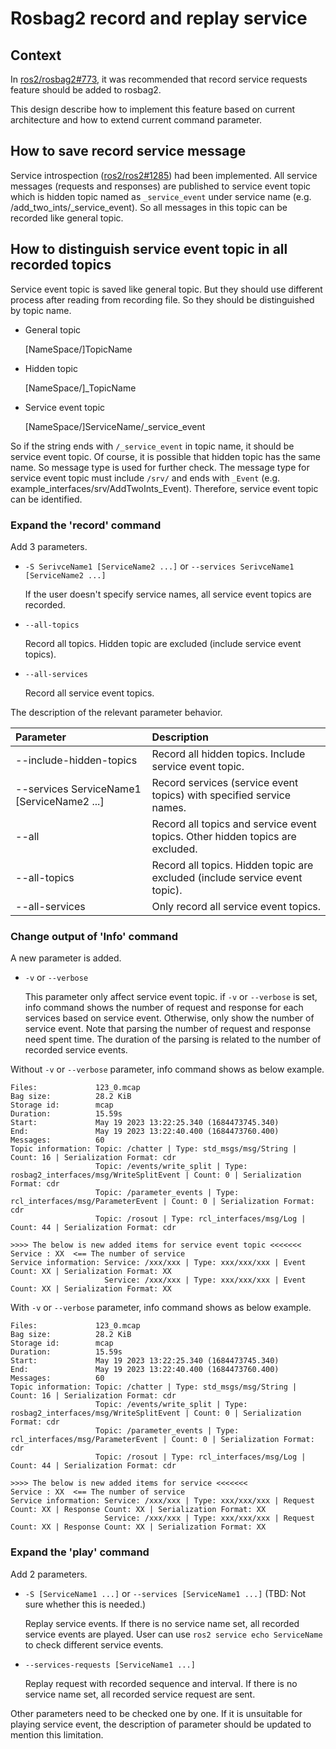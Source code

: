 # Rosbag2 record and replay service

## Context

In [ros2/rosbag2#773](https://github.com/ros2/rosbag2/issues/773), it was recommended that record service requests feature should be added to rosbag2.  

This design describe how to implement this feature based on current architecture and how to extend current command parameter.  

## How to save record service message

Service introspection ([ros2/ros2#1285](https://github.com/ros2/ros2/issues/1285)) had been implemented. All service messages (requests and responses) are published to service event topic which is hidden topic named as `_service_event` under service name (e.g. /add_two_ints/_service_event). So all messages in this topic can be recorded like general topic.

## How to distinguish service event topic in all recorded topics

Service event topic is saved like general topic. But they should use different process after reading from recording file. So they should be distinguished by topic name.

- General topic  
  
  [NameSpace/]TopicName

- Hidden topic  
  
  [NameSpace/]_TopicName

- Service event topic
  
  [NameSpace/]ServiceName/_service_event

So if the string ends with `/_service_event` in topic name, it should be service event topic. Of course, it is possible that hidden topic has the same name. So message type is used for further check. The message type for service event topic must include `/srv/` and ends with `_Event` (e.g. example_interfaces/srv/AddTwoInts_Event). Therefore, service event topic can be identified.

### Expand the 'record' command

Add 3 parameters.

- `-S SerivceName1 [ServiceName2 ...]` or `--services SerivceName1 [ServiceName2 ...]`
  
    If the user doesn't specify service names, all service event topics are recorded.

- `--all-topics`

    Record all topics. Hidden topic are excluded (include service event topics).

- `--all-services`

    Record all service event topics.

The description of the relevant parameter behavior.

| Parameter | Description |
| :-- | :--|
|--include-hidden-topics| Record all hidden topics. Include service event topic. |
|--services ServiceName1 [ServiceName2 ...] | Record services (service event topics) with specified service names. |
| --all | Record all topics and service event topics. Other hidden topics are excluded. |
| --all-topics | Record all topics. Hidden topic are excluded (include service event topic). |
| --all-services | Only record all service event topics. |

### Change output of 'Info' command

A new parameter is added.

- `-v` or `--verbose`

    This parameter only affect service event topic. if `-v` or `--verbose` is set, info command shows the number of request and response for each services based on service event. Otherwise, only show the number of service event. Note that parsing the number of request and response need spent time. The duration of the parsing is related to the number of recorded service events.


Without `-v` or `--verbose` parameter, info command shows as below example.

```
Files:             123_0.mcap
Bag size:          28.2 KiB
Storage id:        mcap
Duration:          15.59s
Start:             May 19 2023 13:22:25.340 (1684473745.340)
End:               May 19 2023 13:22:40.400 (1684473760.400)
Messages:          60
Topic information: Topic: /chatter | Type: std_msgs/msg/String | Count: 16 | Serialization Format: cdr
                   Topic: /events/write_split | Type: rosbag2_interfaces/msg/WriteSplitEvent | Count: 0 | Serialization Format: cdr
                   Topic: /parameter_events | Type: rcl_interfaces/msg/ParameterEvent | Count: 0 | Serialization Format: cdr
                   Topic: /rosout | Type: rcl_interfaces/msg/Log | Count: 44 | Serialization Format: cdr

>>>> The below is new added items for service event topic <<<<<<<
Service : XX  <== The number of service
Service information: Service: /xxx/xxx | Type: xxx/xxx/xxx | Event Count: XX | Serialization Format: XX
                     Service: /xxx/xxx | Type: xxx/xxx/xxx | Event Count: XX | Serialization Format: XX
```

With `-v` or `--verbose` parameter, info command shows as below example.
```
Files:             123_0.mcap
Bag size:          28.2 KiB
Storage id:        mcap
Duration:          15.59s
Start:             May 19 2023 13:22:25.340 (1684473745.340)
End:               May 19 2023 13:22:40.400 (1684473760.400)
Messages:          60
Topic information: Topic: /chatter | Type: std_msgs/msg/String | Count: 16 | Serialization Format: cdr
                   Topic: /events/write_split | Type: rosbag2_interfaces/msg/WriteSplitEvent | Count: 0 | Serialization Format: cdr
                   Topic: /parameter_events | Type: rcl_interfaces/msg/ParameterEvent | Count: 0 | Serialization Format: cdr
                   Topic: /rosout | Type: rcl_interfaces/msg/Log | Count: 44 | Serialization Format: cdr

>>>> The below is new added items for service <<<<<<<
Service : XX  <== The number of service
Service information: Service: /xxx/xxx | Type: xxx/xxx/xxx | Request Count: XX | Response Count: XX | Serialization Format: XX
                     Service: /xxx/xxx | Type: xxx/xxx/xxx | Request Count: XX | Response Count: XX | Serialization Format: XX
```

### Expand the 'play' command

Add 2 parameters.  
- `-S [ServiceName1 ...]` or `--services [ServiceName1 ...]` (TBD: Not sure whether this is needed.)
    
    Replay service events. If there is no service name set, all recorded service events are played.  User can use `ros2 service echo ServiceName` to check different service events. 

- `--services-requests [ServiceName1 ...]`

    Replay request with recorded sequence and interval. If there is no service name set, all recorded service request are sent.

Other parameters need to be checked one by one. If it is unsuitable for playing service event, the description of parameter should be updated to mention this limitation.  